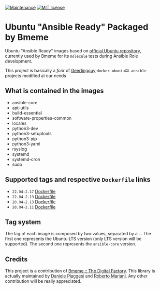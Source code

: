 [![Maintenance](https://img.shields.io/badge/Maintained%3F-yes-green.svg)](https://GitHub.com/Naereen/StrapDown.js/graphs/commit-activity)
[![MIT license](https://img.shields.io/badge/License-MIT-blue.svg)](https://lbesson.mit-license.org/)

Ubuntu "Ansible Ready" Packaged by Bmeme
=========

Ubuntu "Ansible Ready" images based on [official Ubuntu repository](https://hub.docker.com/_/ubuntu), currently used by Bmeme for its 
`molecule` tests during Ansible Role development.

This project is basically a *fork* of [Geerlingguy](https://github.com/geerlingguy) `docker-ubuntuXX-ansible` projects modified at our needs

## What is contained in the images
* ansible-core
* apt-utils
* build-essential
* software-properties-common
* locales
* python3-dev
* python3-setuptools
* python3-pip
* python3-yaml
* rsyslog 
* systemd
* systemd-cron
* sudo

## Supported tags and respective `Dockerfile` links
- `22.04-2.17` [Dockerfile](https://github.com/bmeme/docker-ansible-ubuntu/blob/main/22.04/2.17/Dockerfile)
- `22.04-2.13` [Dockerfile](https://github.com/bmeme/docker-ansible-ubuntu/blob/main/22.04/2.13/Dockerfile)
- `20.04-2.13` [Dockerfile](https://github.com/bmeme/docker-ansible-ubuntu/blob/main/20.04/2.13/Dockerfile)
- `20.04-2.11` [Dockerfile](https://github.com/bmeme/docker-ansible-ubuntu/blob/main/20.04/2.11/Dockerfile)

## Tag system
The tag of each image is composed by two values, separated by a `-`. 
The first one represents the Ubuntu LTS version (only LTS version will be supported). The second one represents the
`ansible-core` version.

## Credits
This project is a contribution of [Bmeme :: The Digital Factory](http://www.bmeme.com).
This library is actually maintained by [Daniele Piaggesi](https://github.com/g0blin79) and
[Roberto Mariani](https://github.com/jean-louis).
Any other contribution will be really appreciated.
